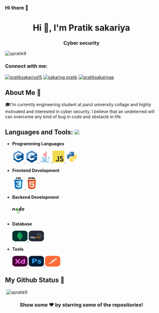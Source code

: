 ### Hi there 👋

 <h1 align="center">Hi 👋, I'm Pratik sakariya</h1>
<h3 align="center">Cyber security </h3>
<p align="left"> <img src="https://komarev.com/ghpvc/?username=spratik9&label=Profile%20views&color=0e75b6&style=flat" alt="spratik9" /> </p>

<h3 align="left">Connect with me:</h3>
<p align="left">
<a href="https://twitter.com/pratiksakariya15" target="blank"><img align="center" src="https://raw.githubusercontent.com/rahuldkjain/github-profile-readme-generator/master/src/images/icons/Social/twitter.svg" alt="pratiksakariya15" height="30" width="40" /></a>
<a href="https://linkedin.com/in/sakariya pratik" target="blank"><img align="center" src="https://raw.githubusercontent.com/rahuldkjain/github-profile-readme-generator/master/src/images/icons/Social/linked-in-alt.svg" alt="sakariya pratik" height="30" width="40" /></a>
<a href="https://instagram.com/pratiksakariyaa" target="blank"><img align="center" src="https://raw.githubusercontent.com/rahuldkjain/github-profile-readme-generator/master/src/images/icons/Social/instagram.svg" alt="pratiksakariyaa" height="30" width="40" /></a>
</p>



## About Me 🚀
  🎓I’m currently engineering student at parul university collage and highly motivated  and interested in cyber security. I believe that an undeterred will can overcome any kind of bug in code and obstacle in life.<br/>


## Languages and Tools: <img src="https://media.giphy.com/media/WUlplcMpOCEmTGBtBW/giphy.gif" width="30" style="max-width: 100%;">
- **Programming Languages**
<ul>
 <p align="left"> <a href="https://www.cprogramming.com/" target="_blank" rel="noreferrer"> <img src="https://raw.githubusercontent.com/devicons/devicon/master/icons/c/c-original.svg" alt="c" width="40" height="40"/> </a> <a href="https://www.w3schools.com/cpp/" target="_blank" rel="noreferrer"> <img src="https://raw.githubusercontent.com/devicons/devicon/master/icons/cplusplus/cplusplus-original.svg" alt="cplusplus" width="40" height="40"/> </a> <a href="https://www.java.com" target="_blank" rel="noreferrer"> <img src="https://raw.githubusercontent.com/devicons/devicon/master/icons/java/java-original.svg" alt="java" width="40" height="40"/> </a> <a href="https://developer.mozilla.org/en-US/docs/Web/JavaScript" target="_blank" rel="noreferrer"> <img src="https://raw.githubusercontent.com/devicons/devicon/master/icons/javascript/javascript-original.svg" alt="javascript" width="40" height="40"/> </a> <a href="https://www.python.org" target="_blank" rel="noreferrer"> <img src="https://raw.githubusercontent.com/devicons/devicon/master/icons/python/python-original.svg" alt="python" width="40" height="40"/> </a> </p></ul>

- **Frontend Development**
<ul>
 <p align="left"> <a href="https://www.w3schools.com/css/" target="_blank" rel="noreferrer"> <img src="https://raw.githubusercontent.com/devicons/devicon/master/icons/css3/css3-original-wordmark.svg" alt="css3" width="40" height="40"/> </a> <a href="https://www.w3.org/html/" target="_blank" rel="noreferrer"> <img src="https://raw.githubusercontent.com/devicons/devicon/master/icons/html5/html5-original-wordmark.svg" alt="html5" width="40" height="40"/> </a> </p>
</ul>


- **Backend Development**
<ul>
  <p align="left">   <a href="https://nodejs.org" target="_blank" rel="noreferrer"> <img src="https://raw.githubusercontent.com/devicons/devicon/master/icons/nodejs/nodejs-original-wordmark.svg" alt="nodejs" width="40" height="40"/> </a> </p>
</ul>

- **Database**
<ul>
<a target="_blank" rel="noopener noreferrer" href="">
   <img height="35" width="50" src="https://github.com/tandpfun/skill-icons/blob/main/icons/MongoDB.svg" alt="mongodb"/>
</a>
  <a href="https://www.mysql.com/" target="_blank" rel="noreferrer"> <img src="https://github.com/tandpfun/skill-icons/blob/main/icons/MySQL-Dark.svg" alt="mysql" width="50" height="35"/> </a>
</ul>

 
 - **Tools**
<ul>
<a target="_blank" rel="noopener noreferrer" href="">
   <img height="35" width="50" src="https://github.com/tandpfun/skill-icons/blob/main/icons/XD.svg" alt="adobe-xd"/>
</a>
   <a href="https://www.photoshop.com/en" target="_blank" rel="noreferrer"> <img src="https://github.com/tandpfun/skill-icons/blob/main/icons/Photoshop.svg" alt="photoshop" width="50" height="35"/> </a>
 
   
  <a target="_blank" rel="noopener noreferrer" href="">
   <img height="35" width="50" src="https://github.com/tandpfun/skill-icons/blob/main/icons/Postman.svg" alt="postman"/>  
</a>
</ul>

## My Github Status 🦸 

<p>&nbsp;<img align="center" src="https://github-readme-stats.vercel.app/api?username=spratik9&show_icons=true&locale=en" alt="spratik9" /></p>
 
<div align="center" dir="auto"><h3 dir="auto">Show some ❤️ by starring some of the repositories!</h3></div>
